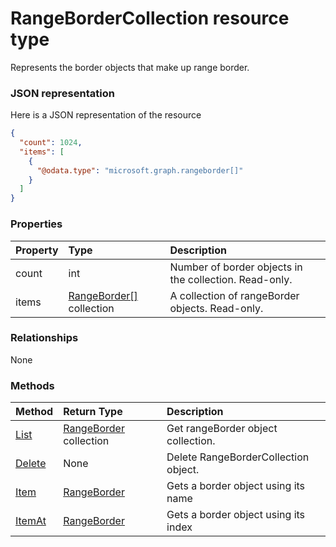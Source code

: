 # RangeBorderCollection resource type

Represents the border objects that make up range border.

### JSON representation

Here is a JSON representation of the resource

<!-- {
  "blockType": "resource",
  "optionalProperties": [

  ],
  "@odata.type": "microsoft.graph.rangebordercollection"
}-->

```json
{
  "count": 1024,
  "items": [
    {
      "@odata.type": "microsoft.graph.rangeborder[]"
    }
  ]
}

```
### Properties
| Property	   | Type	|Description|
|:---------------|:--------|:----------|
|count|int|Number of border objects in the collection. Read-only.|
|items|[RangeBorder[]](rangeborder[].md) collection|A collection of rangeBorder objects. Read-only.|

### Relationships
None


### Methods

| Method		   | Return Type	|Description|
|:---------------|:--------|:----------|
|[List](../api/rangeborder_list.md) | [RangeBorder](rangeborder.md) collection |Get rangeBorder object collection. |
|[Delete](../api/rangebordercollection_delete.md) | None |Delete RangeBorderCollection object. |
|[Item](../api/rangebordercollection_item.md)|[RangeBorder](rangeborder.md)|Gets a border object using its name|
|[ItemAt](../api/rangebordercollection_itemat.md)|[RangeBorder](rangeborder.md)|Gets a border object using its index|

<!-- uuid: 8fcb5dbc-d5aa-4681-8e31-b001d5168d79
2015-10-25 14:57:30 UTC -->
<!-- {
  "type": "#page.annotation",
  "description": "RangeBorderCollection resource",
  "keywords": "",
  "section": "documentation",
  "tocPath": ""
}-->